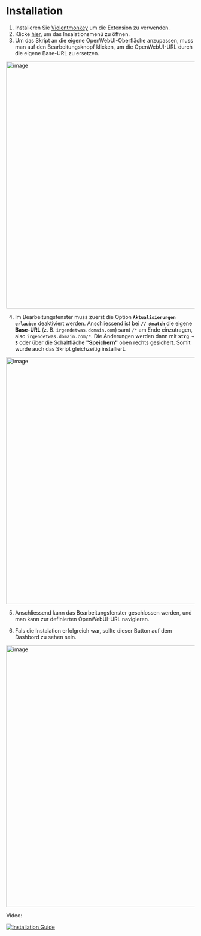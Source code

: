 # Installation

1. Instalieren Sie [Violentmonkey](https://violentmonkey.github.io/#installation) um die Extension zu verwenden.
2. Klicke [hier](https://github.com/DorianHerzig9/OpenWebUI-Dashboard-Button/raw/refs/heads/main/open-ui-chat-download-button.user.js), um das Insalationsmenü zu öffnen.
3. Um das Skript an die eigene OpenWebUI-Oberfläche anzupassen, muss man auf den Bearbeitungsknopf klicken, um die OpenWebUI-URL durch die eigene Base-URL zu ersetzen.
 <img width="659" alt="image" src="https://github.com/user-attachments/assets/5482d85b-8206-4499-9261-5ca67214a13c" />

4. Im Bearbeitungsfenster muss zuerst die Option **`Aktualisierungen erlauben`** deaktiviert werden. 
Anschliessend ist bei **`// @match`** die eigene **Base-URL** (z. B. `irgendetwas.domain.com`) samt `/*` am Ende einzutragen, also `irgendetwas.domain.com/*`. 
Die Änderungen werden dann mit **`Strg + S`** oder über die Schaltfläche **"Speichern"** oben rechts gesichert. Somit wurde auch das Skript gleichzeitig installiert.
 <img width="659" alt="image" src="https://github.com/user-attachments/assets/fea36532-227d-4d4e-9590-74e2e6852c7f" />

5. Anschliessend kann das Bearbeitungsfenster geschlossen werden, und man kann zur definierten OpenWebUI-URL navigieren.

6. Fals die Instalation erfolgreich war, sollte dieser Button auf dem Dashbord zu sehen sein.
 <img width="698" alt="image" src="https://github.com/user-attachments/assets/d555f4d3-79db-4ea1-90d9-f073d4c85832" />

Video:

[![Installation Guide](https://img.youtube.com/vi/51N1Tk5KWZE/3.jpg)](https://youtu.be/51N1Tk5KWZE)
